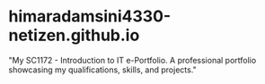 # himaradamsini4330-netizen.github.io
"My SC1172 - Introduction to IT e-Portfolio. A professional portfolio showcasing my qualifications, skills, and projects."  
